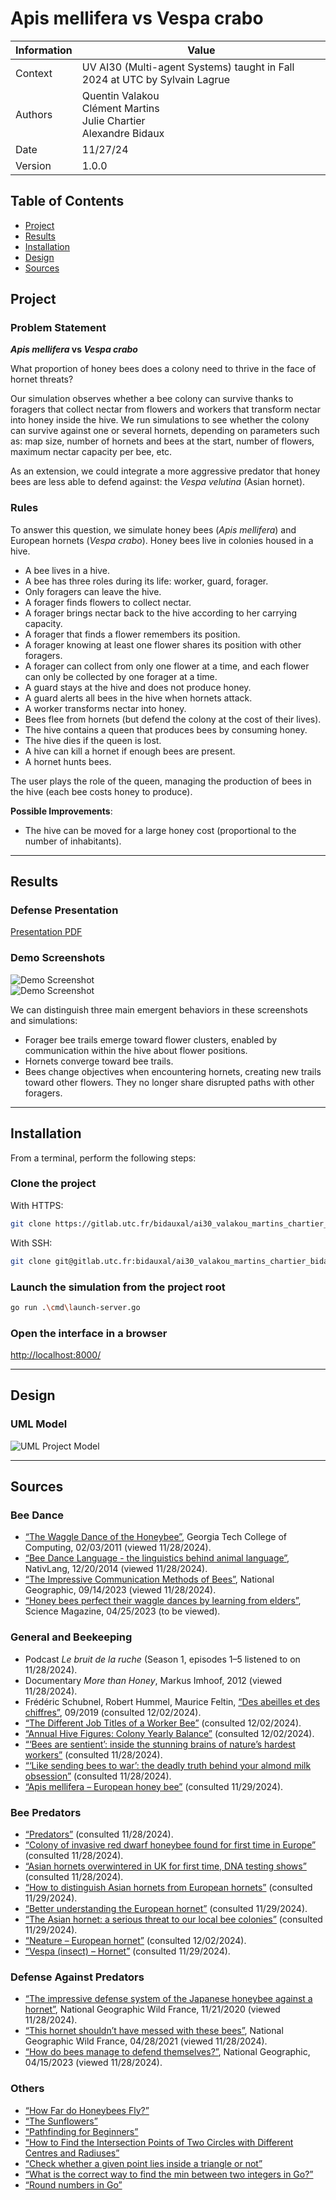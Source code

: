 # Apis mellifera vs Vespa crabo

| Information | Value                                                                                  |
| ----------- | -------------------------------------------------------------------------------------- |
| Context     | UV AI30 (Multi-agent Systems) taught in Fall 2024 at UTC by Sylvain Lagrue             |
| Authors     | Quentin Valakou <br> Clément Martins <br> Julie Chartier <br> Alexandre Bidaux          |
| Date        | 11/27/24                                                                               |
| Version     | 1.0.0                                                                                  |

## Table of Contents

- [Project](#project)
- [Results](#results)
- [Installation](#installation)
- [Design](#design)
- [Sources](#sources)

## Project

### Problem Statement

**_Apis mellifera_ vs _Vespa crabo_**

What proportion of honey bees does a colony need to thrive in the face of hornet threats?

Our simulation observes whether a bee colony can survive thanks to foragers that collect nectar from flowers and workers that transform nectar into honey inside the hive. We run simulations to see whether the colony can survive against one or several hornets, depending on parameters such as: map size, number of hornets and bees at the start, number of flowers, maximum nectar capacity per bee, etc.

As an extension, we could integrate a more aggressive predator that honey bees are less able to defend against: the _Vespa velutina_ (Asian hornet).

### Rules

To answer this question, we simulate honey bees (_Apis mellifera_) and European hornets (_Vespa crabo_). Honey bees live in colonies housed in a hive.

- A bee lives in a hive.  
- A bee has three roles during its life: worker, guard, forager.  
- Only foragers can leave the hive.  
- A forager finds flowers to collect nectar.  
- A forager brings nectar back to the hive according to her carrying capacity.  
- A forager that finds a flower remembers its position.  
- A forager knowing at least one flower shares its position with other foragers.  
- A forager can collect from only one flower at a time, and each flower can only be collected by one forager at a time.  
- A guard stays at the hive and does not produce honey.  
- A guard alerts all bees in the hive when hornets attack.  
- A worker transforms nectar into honey.  
- Bees flee from hornets (but defend the colony at the cost of their lives).  
- The hive contains a queen that produces bees by consuming honey.  
- The hive dies if the queen is lost.  
- A hive can kill a hornet if enough bees are present.  
- A hornet hunts bees.  

The user plays the role of the queen, managing the production of bees in the hive (each bee costs honey to produce).

**Possible Improvements**:  
- The hive can be moved for a large honey cost (proportional to the number of inhabitants).

---

## Results

### Defense Presentation

[Presentation PDF](/doc/Apis%20Mellifera%20vs%20Vespa%20crabo%20Soutenance.pdf)

### Demo Screenshots

![Demo Screenshot](/doc/img/Screenshot%202025-01-06%20at%2023-26-07%20AI30%20WebSocket.png)  
![Demo Screenshot](/doc/img/Screenshot%202025-01-06%20at%2023-30-53%20AI30%20WebSocket.png)  

We can distinguish three main emergent behaviors in these screenshots and simulations:

- Forager bee trails emerge toward flower clusters, enabled by communication within the hive about flower positions.  
- Hornets converge toward bee trails.  
- Bees change objectives when encountering hornets, creating new trails toward other flowers. They no longer share disrupted paths with other foragers.  

---

## Installation

From a terminal, perform the following steps:

### Clone the project

With HTTPS:
```bash
git clone https://gitlab.utc.fr/bidauxal/ai30_valakou_martins_chartier_bidaux.git
```

With SSH:
```bash
git clone git@gitlab.utc.fr:bidauxal/ai30_valakou_martins_chartier_bidaux.git
```

### Launch the simulation from the project root
```bash
go run .\cmd\launch-server.go
```

### Open the interface in a browser
[http://localhost:8000/](http://localhost:8000/)

---

## Design

### UML Model

![](/doc/conception/simu_bees_uml_v3.png "UML Project Model")

---

## Sources

### Bee Dance

- [“The Waggle Dance of the Honeybee”](https://www.youtube.com/watch?v=bFDGPgXtK-U), Georgia Tech College of Computing, 02/03/2011 (viewed 11/28/2024).  
- [“Bee Dance Language - the linguistics behind animal language”](https://www.youtube.com/watch?v=pb1lRI-YePU), NativLang, 12/20/2014 (viewed 11/28/2024).  
- [“The Impressive Communication Methods of Bees”](https://www.nationalgeographic.fr/video/animaux/les-moyens-de-communication-impressionnants-des-abeilles), National Geographic, 09/14/2023 (viewed 11/28/2024).  
- [“Honey bees perfect their waggle dances by learning from elders”](https://www.youtube.com/watch?v=Cylim87fFgU), Science Magazine, 04/25/2023 (to be viewed).  

### General and Beekeeping

- Podcast *Le bruit de la ruche* (Season 1, episodes 1–5 listened to on 11/28/2024).  
- Documentary *More than Honey*, Markus Imhoof, 2012 (viewed 11/28/2024).  
- Frédéric Schubnel, Robert Hummel, Maurice Feltin, [“Des abeilles et des chiffres”](http://rucherecole68.thann.free.fr/Calendrier%20apicole/des_abeilles_des_chiffres.pdf), 09/2019 (consulted 12/02/2024).  
- [“The Different Job Titles of a Worker Bee”](https://bee2bee.com.au/the-different-job-titles-of-a-worker-bee/) (consulted 12/02/2024).  
- [“Annual Hive Figures: Colony Yearly Balance”](https://www.miel-direct.fr/bilan-annuel-colonie/) (consulted 12/02/2024).  
- [“‘Bees are sentient’: inside the stunning brains of nature’s hardest workers”](https://www.theguardian.com/environment/2023/apr/02/bees-intelligence-minds-pollination) (consulted 11/28/2024).  
- [“‘Like sending bees to war’: the deadly truth behind your almond milk obsession”](https://www.theguardian.com/environment/2020/jan/07/honeybees-deaths-almonds-hives-aoe) (consulted 11/28/2024).  
- [“Apis mellifera – European honey bee”](https://fr.wikipedia.org/wiki/Apis_mellifera) (consulted 11/29/2024).  

### Bee Predators

- [“Predators”](https://www.apiculteurs-occitanie.fr/informations/predateurs/) (consulted 11/28/2024).  
- [“Colony of invasive red dwarf honeybee found for first time in Europe”](https://www.theguardian.com/environment/article/2024/aug/30/colony-invasive-red-dwarf-honeybee-first-time-europe) (consulted 11/28/2024).  
- [“Asian hornets overwintered in UK for first time, DNA testing shows”](https://www.theguardian.com/environment/article/2024/jun/03/asian-hornets-overwintered-uk-first-time-dna-testing) (consulted 11/28/2024).  
- [“How to distinguish Asian hornets from European hornets”](https://www.apiculture.net/blog/savoir-differencier-le-frelon-asiatique-de-l-europeen-n181) (consulted 11/29/2024).  
- [“Better understanding the European hornet”](https://www.apiculture.net/blog/frelon-europeen-n104) (consulted 11/29/2024).  
- [“The Asian hornet: a serious threat to our local bee colonies”](https://www.pollinis.org/publications/le-frelon-asiatique-un-fleau-redoutable-pour-nos-colonies-d-abeilles-locales/) (consulted 11/29/2024).  
- [“Neature – European hornet”](https://neature.fr/especes/frelon-europeen/) (consulted 12/02/2024).  
- [“Vespa (insect) – Hornet”](https://fr.wikipedia.org/wiki/Vespa_(insecte)#Ph%C3%A9romone_de_reconnaissance_et_de_d%C3%A9fense_group%C3%A9e) (consulted 11/29/2024).  

### Defense Against Predators

- [“The impressive defense system of the Japanese honeybee against a hornet”](https://www.youtube.com/watch?v=bDHWv8_-f4U), National Geographic Wild France, 11/21/2020 (viewed 11/28/2024).  
- [“This hornet shouldn’t have messed with these bees”](https://www.youtube.com/watch?v=N_AO8XvAZgQ), National Geographic Wild France, 04/28/2021 (viewed 11/28/2024).  
- [“How do bees manage to defend themselves?”](https://www.nationalgeographic.fr/video/animaux/comment-les-abeilles-parviennent-elles-a-se-defendre), National Geographic, 04/15/2023 (viewed 11/28/2024).  

### Others

- [“How Far do Honeybees Fly?”](https://wildflowermeadows.com/2024/01/how-far-do-honeybees-fly/)  
- [“The Sunflowers”](https://www.miel-lerucherdelours.fr/en/content/67-the-sunflowers)  
- [“Pathfinding for Beginners”](https://web.archive.org/web/20171022224528/http://www.policyalmanac.org:80/games/aStarTutorial.htm)  
- [“How to Find the Intersection Points of Two Circles with Different Centres and Radiuses”](https://www.youtube.com/watch?v=PSlWb90JJx4)  
- [“Check whether a given point lies inside a triangle or not”](https://www.geeksforgeeks.org/check-whether-a-given-point-lies-inside-a-triangle-or-not/)  
- [“What is the correct way to find the min between two integers in Go?”](https://stackoverflow.com/questions/27516387/what-is-the-correct-way-to-find-the-min-between-two-integers-in-go)  
- [“Round numbers in Go”](https://dev.to/natamacm/round-numbers-in-go-5c01)  
